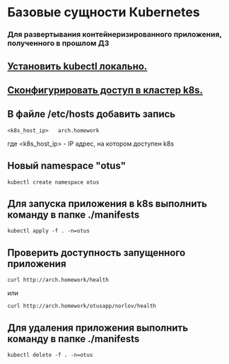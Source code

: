 # Базовые сущности Кubernetes

### Для развертывания контейнеризированного приложения, полученного в прошлом ДЗ  

## [Установить kubectl локально.](https://kubernetes.io/docs/tasks/tools/install-kubectl-linux/)

## [Сконфигурировать доступ в кластер k8s.](https://kubernetes.io/docs/tasks/access-application-cluster/configure-access-multiple-clusters/)

## В файле /etc/hosts добавить запись
```
<k8s_host_ip>   arch.homework  
```
где <k8s_host_ip> - IP адрес, на котором доступен k8s


## Новый namespace "otus"
```
kubectl create namespace otus
```

## Для запуска приложения в k8s выполнить команду в папке ./manifests
```
kubectl apply -f . -n=otus
```

## Проверить доступность запущенного приложения
```
curl http://arch.homework/health
```
или
```
curl http://arch.homework/otusapp/norlov/health
```

## Для удаления приложения выполнить команду в папке ./manifests
```
kubectl delete -f . -n=otus
```
